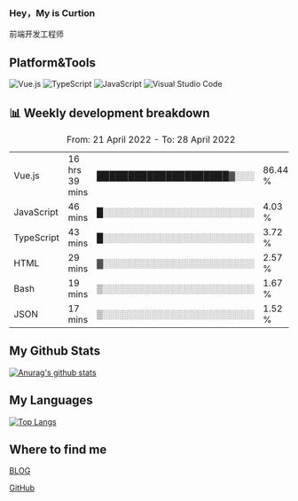 ### Hey，My is Curtion
前端开发工程师
## Platform&Tools

![Vue.js](https://img.shields.io/badge/-Vue.js-4FC08D?style=flat-square&logo=Vue.js&logoColor=white)
![TypeScript](https://img.shields.io/badge/-TypeScript-007ACC?style=flat-square&logo=typescript&logoColor=white)
![JavaScript](https://img.shields.io/badge/-JavaScript-F7DF1E?style=flat-square&logo=javascript&logoColor=black)
![Visual Studio Code](https://img.shields.io/badge/-VSCode-007ACC?style=flat-square&logo=Visual-Studio-Code&logoColor=white)

## 📊 Weekly development breakdown

<!--START_SECTION:waka-->

<table><caption>From: 21 April 2022 - To: 28 April 2022</caption><tr><td>Vue.js</td><td>16 hrs 39 mins</td><td>█████████████████████▓░░░</td><td>86.44 %</td></tr><tr><td>JavaScript</td><td>46 mins</td><td>█░░░░░░░░░░░░░░░░░░░░░░░░</td><td>4.03 %</td></tr><tr><td>TypeScript</td><td>43 mins</td><td>█░░░░░░░░░░░░░░░░░░░░░░░░</td><td>3.72 %</td></tr><tr><td>HTML</td><td>29 mins</td><td>▓░░░░░░░░░░░░░░░░░░░░░░░░</td><td>2.57 %</td></tr><tr><td>Bash</td><td>19 mins</td><td>▒░░░░░░░░░░░░░░░░░░░░░░░░</td><td>1.67 %</td></tr><tr><td>JSON</td><td>17 mins</td><td>▒░░░░░░░░░░░░░░░░░░░░░░░░</td><td>1.52 %</td></tr></table>

<!--END_SECTION:waka-->

## My Github Stats

[![Anurag's github stats](https://github-readme-stats.vercel.app/api?username=curtion&count_private=true&show_icons=true&theme=onedark)](https://github.com/anuraghazra/github-readme-stats)

## My Languages

[![Top Langs](https://github-readme-stats.vercel.app/api/top-langs/?username=curtion&layout=compact)](https://github.com/anuraghazra/github-readme-stats)

## Where to find me

[BLOG](https://blog.3gxk.net)

[GitHub](https://github.com/Curtion)
